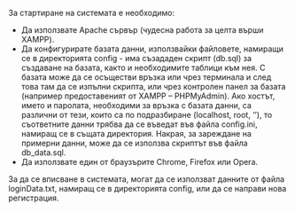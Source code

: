 <p>За стартиране на системата е необходимо: </p>
<ul>
<li>Да използвате Apache сървър (чудесна работа за целта върши XAMPP).</li>
<li>Да конфигурирате базата данни, използвайки файловете, намиращи се в директорията config - има съзададен скрипт  
	(db.sql) за създаване на базата, както и необходимите таблици към нея. С базата може да се осъществи връзка или чрез терминала 
	и след това там да се изпълни скрипта, или чрез контролен панел за базата (например предоставеният от XAMPP – PHPMyAdmin). Ако 
	хостът, името и паролата, необходими за връзка с базата данни, са различни от тези, които са по подразбиране (localhost, root, ‘’),
	то съответните данни трябва да се въведат във файла config.ini, намиращ се в същата директория. Накрая, за зареждане на примерни
	данни, може да се използва скриптът във файла db_data.sql.</li>
 <li>Да използвате един от браузърите Chrome, Firefox или Opera.</li>
 </ul>
 <p>За да се вписване в системата, могат да се използват данните от файла loginData.txt, намиращ се в директорията config, или да се 
	направи нова регистрация.</p>
